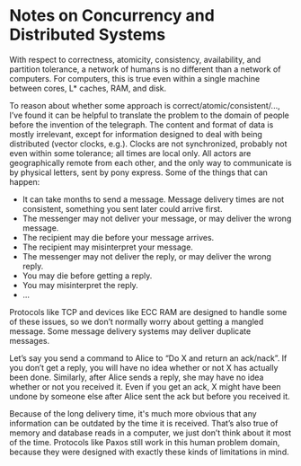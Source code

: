 # Notes on Concurrency and Distributed Systems

With respect to correctness, atomicity, consistency, availability, and
partition tolerance, a network of humans is no different than a
network of computers. For computers, this is true even within a single
machine between cores, L* caches, RAM, and disk.

To reason about whether some approach is
correct/atomic/consistent/..., I’ve found it can be helpful to
translate the problem to the domain of people before the invention of
the telegraph. The content and format of data is mostly irrelevant,
except for information designed to deal with being distributed (vector
clocks, e.g.). Clocks are not synchronized, probably not even within
some tolerance; all times are local only. All actors are
geographically remote from each other, and the only way to communicate
is by physical letters, sent by pony express. Some of the things that
can happen:

* It can take months to send a message. Message delivery times are not
consistent, something you sent later could arrive first.
* The messenger may not deliver your message, or may deliver the wrong
message.
* The recipient may die before your message arrives.
* The recipient may misinterpret your message.
* The messenger may not deliver the reply, or may deliver the wrong
reply.
* You may die before getting a reply.
* You may misinterpret the reply.
* ...

Protocols like TCP and devices like ECC RAM are designed to handle
some of these issues, so we don’t normally worry about getting a
mangled message. Some message delivery systems may deliver duplicate
messages.

Let’s say you send a command to Alice to “Do X and return an
ack/nack”. If you don’t get a reply, you will have no idea whether or
not X has actually been done. Similarly, after Alice sends a reply,
she may have no idea whether or not you received it. Even if you get
an ack, X might have been undone by someone else after Alice sent the
ack but before you received it.

Because of the long delivery time, it's much more obvious that any
information can be outdated by the time it is received. That’s also
true of memory and database reads in a computer, we just don’t think
about it most of the time. Protocols like Paxos still work in this
human problem domain, because they were designed with exactly these
kinds of limitations in mind.
